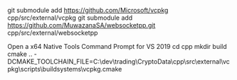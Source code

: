 git submodule add https://github.com/Microsoft/vcpkg cpp/src/external/vcpkg
git submodule add https://github.com/MuwazanaSA/websocketpp.git cpp/src/external/websocketpp

Open a x64 Native Tools Command Prompt for VS 2019
cd cpp
mkdir build
cmake .. -DCMAKE_TOOLCHAIN_FILE=C:\dev\trading\CryptoData\cpp\src\external\vcpkg\scripts\buildsystems\vcpkg.cmake